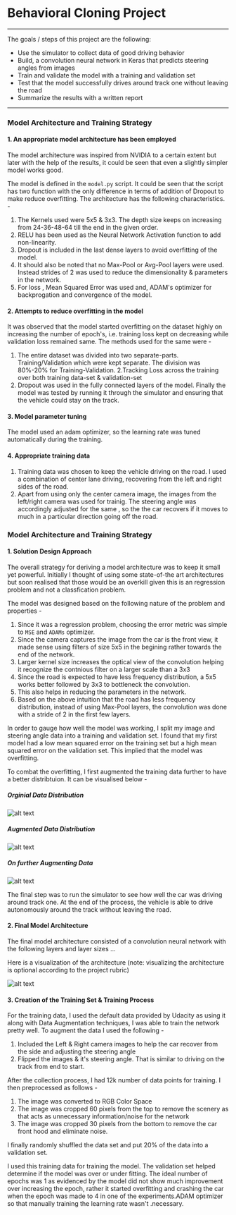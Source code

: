 # **Behavioral Cloning Project**
---
The goals / steps of this project are the following:
* Use the simulator to collect data of good driving behavior
* Build, a convolution neural network in Keras that predicts steering angles from images
* Train and validate the model with a training and validation set
* Test that the model successfully drives around track one without leaving the road
* Summarize the results with a written report


[//]: # (Image References)

[image1]: ./output_images/architecture.png "Model Visualization"
[image2]: ./output_images/original_dataset_distribution.png "Data Distribution"
[image3]: ./output_images/augmented_dataset_distribution.png "Further Augmented Data Distribution"
[image4]: ./output_images/augmented_dataset_distribution_v1.png "Augmented Data Distribution"
[image5]: ./examples/placeholder_small.png "Recovery Image"
[image6]: ./examples/placeholder_small.png "Normal Image"
[image7]: ./examples/placeholder_small.png "Flipped Image"

---
### Model Architecture and Training Strategy

#### 1. An appropriate model architecture has been employed

The model architecture was inspired from NVIDIA to a certain extent but later with the help of the results, it could be seen that even a slightly simpler model works good.

The model is defined in the ```model.py``` script. It could be seen that the script has two function with the only difference in terms of addition of Dropout to make reduce overfitting.
The architecture has the following characteristics. -
  1. The Kernels used were 5x5 & 3x3. The depth size keeps on increasing from 24-36-48-64 till the end in the given order.
  2. RELU has been used as the Neural Network Activation  function to add non-linearity.
  3. Dropout is included in the last dense layers to avoid overfitting of the model.
  4. It should also be noted that no Max-Pool or Avg-Pool layers were used. Instead strides of 2 was used to reduce the dimensionality & parameters in the network.
  5. For loss , Mean Squared Error was used and, ADAM's optimizer for backprogation and convergence of the model.

#### 2. Attempts to reduce overfitting in the model

It was observed that the model started overfitting on the dataset highly on increasing the number of epoch's, i.e. training loss kept on decreasing while validation loss remained same.
The methods used for the same were -
  1. The entire dataset was divided into two separate-parts. Training/Validation which were kept separate. The division was 80%-20% for Training-Validation.
  2.Tracking Loss across the training over both training data-set & validation-set
  3. Dropout was used in the fully connected layers of the model.
Finally the model was tested by running it through the simulator and ensuring that the vehicle could stay on the track.

#### 3. Model parameter tuning

The model used an adam optimizer, so the learning rate was tuned automatically during the training.

#### 4. Appropriate training data

  1. Training data was chosen to keep the vehicle driving on the road. I used a combination of center lane driving, recovering from the left and right sides of the road.
  2. Apart from using only the center camera image, the images from the left/right camera was used for trainig. The steering angle was accordingly adjusted for the same , so the the car recovers if it moves to much in a particular direction going off the road.



### Model Architecture and Training Strategy

#### 1. Solution Design Approach

The overall strategy for deriving a model architecture was to keep it small yet powerful.
Initially I thought of using some state-of-the art architectures but soon realised that those would be an overkill given this is an regression problem and not a classfication problem.

The model was designed based on the following nature of the problem and properties -
  1. Since it was a regression problem, choosing the error metric was simple to ```MSE``` and `ADAMs` optimizer.
  2. Since the camera captures the image from the car is the front view, it made sense using filters of size 5x5 in the begining rather towards the end of the network.
  3. Larger kernel size increases the optical view of the convolution helping it recognize the contnious filter on a larger scale than a 3x3
  4. Since the road is expected to have less frequency distribution, a 5x5 works better followed by 3x3 to bottleneck the convolution.
  5. This also helps in reducing the parameters in the network.
  6. Based on the above intuition that the road has less frequency distribution, instead of using Max-Pool layers, the convolution was done with a stride of 2 in the first few layers.

In order to gauge how well the model was working, I split my image and steering angle data into a training and validation set.
I found that my first model had a low mean squared error on the training set but a high mean squared error on the validation set. This implied that the model was overfitting.

To combat the overfitting, I first augmented the training data further to have a better distribtuion. It can be visualised below -

##### Orginial Data Distribution

![alt text][image2]
##### Augmented Data Distribution

![alt text][image4]
##### On further Augmenting Data

![alt text][image3]


The final step was to run the simulator to see how well the car was driving around track one.
At the end of the process, the vehicle is able to drive autonomously around the track without leaving the road.

#### 2. Final Model Architecture

The final model architecture consisted of a convolution neural network with the following layers and layer sizes ...

Here is a visualization of the architecture (note: visualizing the architecture is optional according to the project rubric)

![alt text][image1]

#### 3. Creation of the Training Set & Training Process

For the training data, I used the default data provided by Udacity as using it along with Data Augmentation techniques, I was able to train the network pretty well. To augment the data I used the following -
  1. Included the Left & Right camera images to help the car recover from the side and adjusting the steering angle
  2. Flipped the images & it's steering angle. That is similar to driving on the track from end to start.

After the collection process, I had 12k number of data points for training. I then preprocessed as follows -
  1. The image was converted to RGB Color Space
  2. The image was cropped 60 pixels from the top to remove the scenery as that acts as unnecessary information/noise for the network
  3. The image was cropped 30 pixels from the bottom to remove the car front hood and eliminate noise.


I finally randomly shuffled the data set and put 20% of the data into a validation set.

I used this training data for training the model. The validation set helped determine if the model was over or under fitting. The ideal number of epochs was 1 as evidenced by the model did not show much improvement over increasing the epoch, rather it started overfitting and crashing the car when the epoch was made to 4 in one of the experiments.ADAM optimizer so that manually training the learning rate wasn't .necessary.

